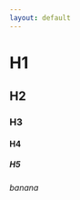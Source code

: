 ```yaml
---
layout: default
---
```


# H1
## H2
### H3
#### H4
##### H5
###### banana

<!-- # Custom Keyboard Reference Guide

## General Soldering

## Keyboard Build Guides

### Corne

### Reviung39

### Lily58 -->